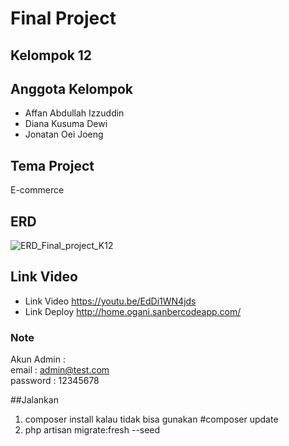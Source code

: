   

# Final Project
## Kelompok 12

## Anggota Kelompok
- Affan Abdullah Izzuddin
- Diana Kusuma Dewi
- Jonatan Oei Joeng
## Tema Project
E-commerce 
## ERD
![ERD_Final_project_K12](/uploads/37240c8152cec3fd559133a1a45e167d/ERD_Final_project_K12.png)
## Link Video
- Link Video https://youtu.be/EdDi1WN4jds
- Link Deploy http://home.ogani.sanbercodeapp.com/
### Note
Akun Admin :\
email       : admin@test.com\
password    : 12345678


##Jalankan
1. composer install
kalau tidak bisa gunakan #composer update
2. php artisan migrate:fresh --seed

